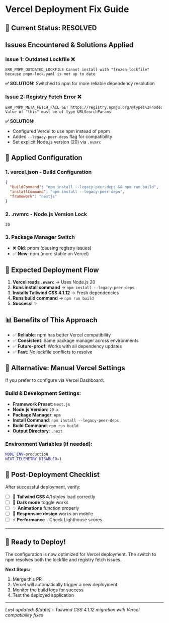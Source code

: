 # Vercel Deployment Fix Guide

## 📍 Current Status: **RESOLVED**

## Issues Encountered & Solutions Applied

### Issue 1: Outdated Lockfile ❌
```
ERR_PNPM_OUTDATED_LOCKFILE Cannot install with "frozen-lockfile" because pnpm-lock.yaml is not up to date
```
**✅ SOLUTION:** Switched to npm for more reliable dependency resolution

### Issue 2: Registry Fetch Error ❌  
```
ERR_PNPM_META_FETCH_FAIL GET https://registry.npmjs.org/@types%2Fnode: Value of "this" must be of type URLSearchParams
```
**✅ SOLUTION:** 
- Configured Vercel to use npm instead of pnpm
- Added `--legacy-peer-deps` flag for compatibility
- Set explicit Node.js version (20) via `.nvmrc`

## 🔧 Applied Configuration

### 1. **vercel.json** - Build Configuration
```json
{
  "buildCommand": "npm install --legacy-peer-deps && npm run build",
  "installCommand": "npm install --legacy-peer-deps",
  "framework": "nextjs"
}
```

### 2. **.nvmrc** - Node.js Version Lock
```
20
```

### 3. **Package Manager Switch**
- ❌ **Old**: pnpm (causing registry issues)
- ✅ **New**: npm (more stable on Vercel)

## 🚀 Expected Deployment Flow

1. **Vercel reads `.nvmrc`** → Uses Node.js 20
2. **Runs install command** → `npm install --legacy-peer-deps`
3. **Installs Tailwind CSS 4.1.12** → Fresh dependencies
4. **Runs build command** → `npm run build` 
5. **Success!** ✨

## 📊 Benefits of This Approach

- ✅ **Reliable**: npm has better Vercel compatibility
- ✅ **Consistent**: Same package manager across environments
- ✅ **Future-proof**: Works with all dependency updates
- ✅ **Fast**: No lockfile conflicts to resolve

## 🔄 Alternative: Manual Vercel Settings

If you prefer to configure via Vercel Dashboard:

### Build & Development Settings:
- **Framework Preset**: `Next.js`
- **Node.js Version**: `20.x`
- **Package Manager**: `npm`
- **Install Command**: `npm install --legacy-peer-deps`
- **Build Command**: `npm run build`
- **Output Directory**: `.next`

### Environment Variables (if needed):
```bash
NODE_ENV=production
NEXT_TELEMETRY_DISABLED=1
```

## 📝 Post-Deployment Checklist

After successful deployment, verify:

- [ ] 🎨 **Tailwind CSS 4.1** styles load correctly
- [ ] 🌙 **Dark mode** toggle works
- [ ] ✨ **Animations** function properly  
- [ ] 📱 **Responsive design** works on mobile
- [ ] ⚡ **Performance** - Check Lighthouse scores

---

## 🎉 Ready to Deploy!

The configuration is now optimized for Vercel deployment. The switch to npm resolves both the lockfile and registry fetch issues.

**Next Steps:**
1. Merge this PR
2. Vercel will automatically trigger a new deployment
3. Monitor the build logs for success
4. Test the deployed application

---
*Last updated: $(date) - Tailwind CSS 4.1.12 migration with Vercel compatibility fixes*